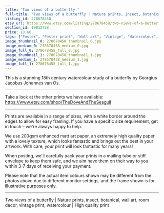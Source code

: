 ```yaml
---
title: 'Two views of a butterfly '
full-title: 'Two views of a butterfly | Nature prints, insect, botanical, wall art, room decor, vintage print, watercolour | High quality print'
listing_id: 278678458
etsy_url: https://www.etsy.com/listing/278678458/two-views-of-a-butterfly-nature-prints?utm_source=site&utm_medium=api&utm_campaign=api
section_id: 19013728
price: 10.60
tags: ["Poster", "Poster print", "Wall art", "Vintage", "Watercolour", "Nature", "Botanical art", "Wildlife", "Butterfly", "Nature print", "Butterfly print", "Butterfly art", "High quality print"]
image_thumbnail_0: 278678458_thumbnail_0.jpg
image_medium_0: 278678458_medium_0.jpg
image_full_0: 278678458_full_0.jpg
image_thumbnail_1: 278678458_thumbnail_1.jpg
image_medium_1: 278678458_medium_1.jpg
image_full_1: 278678458_full_1.jpg
---
```

This is a stunning 18th century watercolour study of a butterfly by Georgius Jacobus Johannes van Os.

---

Take a look at the other prints we have available:
https://www.etsy.com/shop/TheDoveAndTheSeagull

---

Prints are available in a range of sizes, with a white border around the edges to allow for easy framing. If you have a specific size requirement, get in touch – we&#39;re always happy to help.

We use 200gsm enhanced matt art paper, an extremely high quality paper with a lovely texture, which looks fantastic and brings out the best in your artwork. With care, your print will look fantastic for many years!

When posting, we&#39;ll carefully pack your prints in a mailing tube or stiff envelope to keep them safe, and we aim have them on their way to you within 3-7 days of receiving your payment.

Please note that the actual item colours shown may be different from the photos above due to different monitor settings, and the frame shown is for illustrative purposes only.

---

Two views of a butterfly | Nature prints, insect, botanical, wall art, room decor, vintage print, watercolour | High quality print
